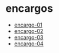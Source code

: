 # encargos

- [encargo-01](./encargo-01/)
- [encargo-02](./encargo-02/)
- [encargo-03](./encargo-03/)
- [encargo-04](./encargo-04/)
